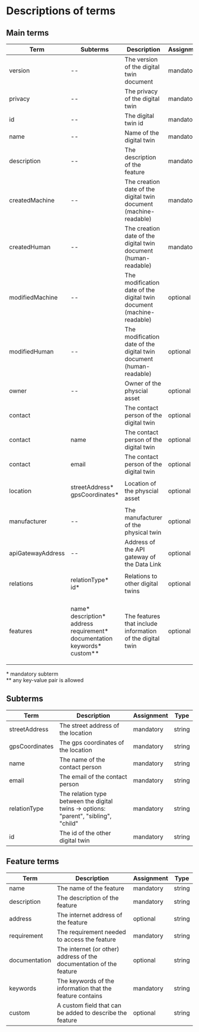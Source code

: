 # Descriptions of terms

## Main terms

| Term | Subterms | Description | Assignment | Type |
| ------------- | ------------- | ------------- | ------------- | ------------- |
| version  | -- | The version of the digital twin document | mandatory | string |
| privacy  | -- | The privacy of the digital twin | mandatory | string |
| id  | -- | The digital twin id | mandatory | string |
| name  | -- | Name of the digital twin | mandatory | string |
| description  | -- | The description of the feature | mandatory | string |
| createdMachine  | -- | The creation date of the digital twin document (machine-readable) | mandatory | string |
| createdHuman  | -- | The creation date of the digital twin document (human-readable)| mandatory | string |
| modifiedMachine  | -- | The modification date of the digital twin document (machine-readable) | optional | string |
| modifiedHuman  | -- | The modification date of the digital twin document (human-readable)| optional | string |
| owner  | -- | Owner of the physcial asset | optional |  |
| contact  | | The contact person of the digital twin | optional | string |
| contact  | name | The contact person of the digital twin | optional | string |
| contact  | email | The contact person of the digital twin | optional | string |
| location  | <p>streetAddress*<br>gpsCoordinates*</p> | Location of the physcial asset | optional | string |
| manufacturer  | -- | The manufacturer of the physical twin | optional | string |
| apiGatewayAddress  | -- | Address of the API gateway of the Data Link | optional | string |
| relations  | <p>relationType*<br>id*</p> | Relations to other digital twins | optional | string |
| features  | <p>name*<br>description*<br>address<br>requirement*<br>documentation<br>keywords*<br>custom**</p> | The features that include information of the digital twin | optional | string |

\* mandatory subterm
<br>
** any key-value pair is allowed

## Subterms

| Term | Description | Assignment | Type |
| ------------- | ------------- | ------------- | ------------- |
| streetAddress | The street address of the location | mandatory | string |
| gpsCoordinates | The gps coordinates of the location | mandatory | string |
| name | The name of the contact person | mandatory | string |
| email | The email of the contact person | mandatory | string |
| relationType | The relation type between the digital twins -> options: "parent", "sibling", "child" | mandatory | string |
| id | The id of the other digital twin | mandatory | string |

## Feature terms

| Term | Description | Assignment | Type |
| ------------- | ------------- | ------------- | ------------- |
| name  | The name of the feature | mandatory | string |
| description  | The description of the feature | mandatory | string |
| address | The internet address of the feature | optional | string |
| requirement  | The requirement needed to access the feature | mandatory | string |
| documentation  | The internet (or other) address of the documentation of the feature | optional | string |
| keywords | The keywords of the information that the feature contains | mandatory | string |
| custom | A custom field that can be added to describe the feature | optional | string |

